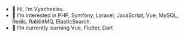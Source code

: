 - 👋 Hi, I’m Vyacheslav.
- 👀 I’m interested in PHP, Symfony, Laravel, JavaScript, Vue, MySQL, Redis, RabbitMQ, ElasticSearch.
- 🌱 I’m currently learning Vue, Flutter, Dart
